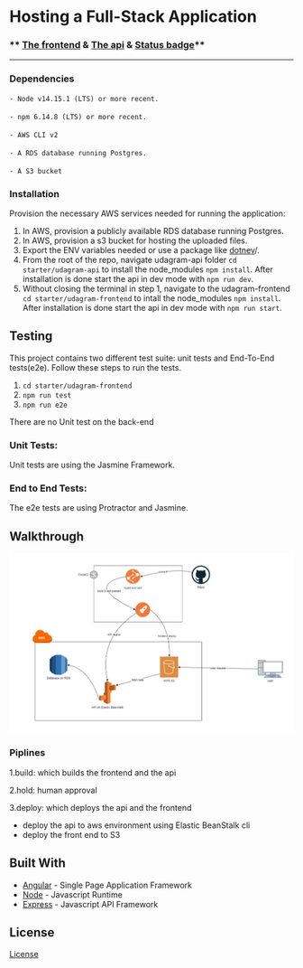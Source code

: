 # Hosting a Full-Stack Application

### \*\* [The frontend](http://workspacework.s3-website-us-east-1.amazonaws.com/) & [The api](http://udagram-api-dev.eba-mgpqrxmf.us-east-1.elasticbeanstalk.com/) & [Status badge](https://app.circleci.com/pipelines/github/f-a-t-h-e/Hosting-a-Full-Stack-Application/75/workflows/9fe4bf4b-0dad-4ca0-87a8-dbae87d871a2/jobs/127/badge.svg)\*\*

---

### Dependencies

```
- Node v14.15.1 (LTS) or more recent.

- npm 6.14.8 (LTS) or more recent.

- AWS CLI v2

- A RDS database running Postgres.

- A S3 bucket

```

### Installation

Provision the necessary AWS services needed for running the application:

1. In AWS, provision a publicly available RDS database running Postgres. <Place holder for link to classroom article>
1. In AWS, provision a s3 bucket for hosting the uploaded files. <Place holder for tlink to classroom article>
1. Export the ENV variables needed or use a package like [dotnev](https://www.npmjs.com/package/dotenv)/.
1. From the root of the repo, navigate udagram-api folder `cd starter/udagram-api` to install the node_modules `npm install`. After installation is done start the api in dev mode with `npm run dev`.
1. Without closing the terminal in step 1, navigate to the udagram-frontend `cd starter/udagram-frontend` to intall the node_modules `npm install`. After installation is done start the api in dev mode with `npm run start`.

## Testing

This project contains two different test suite: unit tests and End-To-End tests(e2e). Follow these steps to run the tests.

1. `cd starter/udagram-frontend`
1. `npm run test`
1. `npm run e2e`

There are no Unit test on the back-end

### Unit Tests:

Unit tests are using the Jasmine Framework.

### End to End Tests:

The e2e tests are using Protractor and Jasmine.

## Walkthrough

![infrastructure](https://github.com/f-a-t-h-e/Hosting-a-Full-Stack-Application/blob/main/screenshots/infraJPG.JPG?raw=true)

### Piplines

1.build: which builds the frontend and the api

2.hold: human approval

3.deploy: which deploys the api and the frontend

- deploy the api to aws environment using Elastic BeanStalk cli
- deploy the front end to S3

## Built With

- [Angular](https://angular.io/) - Single Page Application Framework
- [Node](https://nodejs.org) - Javascript Runtime
- [Express](https://expressjs.com/) - Javascript API Framework

## License

[License](LICENSE.txt)
